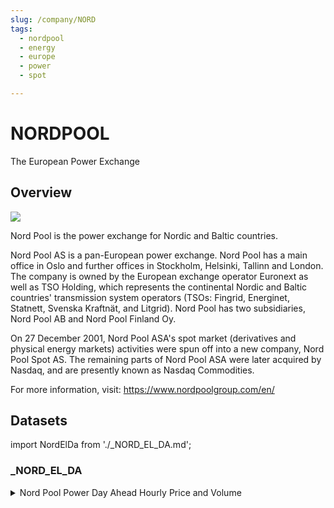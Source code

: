 ```yaml
---
slug: /company/NORD
tags:
  - nordpool
  - energy
  - europe
  - power
  - spot

---
```


NORDPOOL
============================================================

The European Power Exchange

## Overview

![](/img/data/nord.png)

Nord Pool is the power exchange for Nordic and Baltic countries.

Nord Pool AS is a pan-European power exchange. Nord Pool has a main office in Oslo and further offices in Stockholm, Helsinki, Tallinn and London. The company is owned by the European exchange operator Euronext as well as TSO Holding, which represents the continental Nordic and Baltic countries' transmission system operators (TSOs: Fingrid, Energinet, Statnett, Svenska Kraftnät, and Litgrid). Nord Pool has two subsidiaries, Nord Pool AB and Nord Pool Finland Oy.

On 27 December 2001, Nord Pool ASA's spot market (derivatives and physical energy markets) activities were spun off into a new company, Nord Pool Spot AS. The remaining parts of Nord Pool ASA were later acquired by Nasdaq, and are presently known as Nasdaq Commodities.

For more information, visit: https://www.nordpoolgroup.com/en/

## Datasets
import NordElDa from './_NORD_EL_DA.md';

### _NORD_EL_DA
<details>
<summary>Nord Pool Power Day Ahead Hourly Price and Volume</summary>
<NordElDa />
</details>

